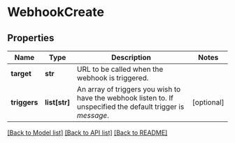 # WebhookCreate

## Properties
Name | Type | Description | Notes
------------ | ------------- | ------------- | -------------
**target** | **str** | URL to be called when the webhook is triggered. | 
**triggers** | **list[str]** | An array of triggers you wish to have the webhook listen to. If unspecified the default trigger is *message*. | [optional] 

[[Back to Model list]](../README.md#documentation-for-models) [[Back to API list]](../README.md#documentation-for-api-endpoints) [[Back to README]](../README.md)


